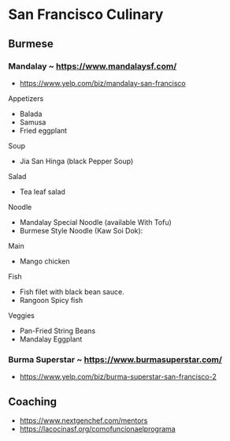 # San Francisco Culinary

## Burmese


### Mandalay ~ https://www.mandalaysf.com/

* https://www.yelp.com/biz/mandalay-san-francisco

Appetizers

* Balada
* Samusa
* Fried eggplant

Soup
* Jia San Hinga (black Pepper Soup)

Salad
* Tea leaf salad

Noodle
* Mandalay Special Noodle (available With Tofu)
* Burmese Style Noodle (Kaw Soi Dok):

Main
* Mango chicken

Fish
* Fish filet with black bean sauce.
* Rangoon Spicy fish

Veggies
* Pan-Fried String Beans
* Mandalay Eggplant

### Burma Superstar ~ https://www.burmasuperstar.com/

* https://www.yelp.com/biz/burma-superstar-san-francisco-2


## Coaching

* https://www.nextgenchef.com/mentors
* https://lacocinasf.org/comofuncionaelprograma

